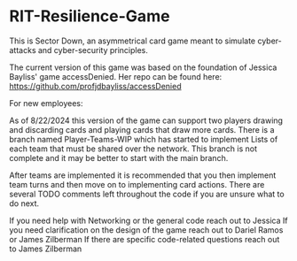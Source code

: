 # RIT-Resilience-Game
This is Sector Down, an asymmetrical card game meant to simulate cyber-attacks and cyber-security principles.

The current version of this game was based on the foundation of Jessica Bayliss' game accessDenied.
Her repo can be found here: https://github.com/profjdbayliss/accessDenied


For new employees:

As of 8/22/2024 this version of the game can support two players drawing and discarding cards and playing cards that draw more cards.
There is a branch named Player-Teams-WIP which has started to implement Lists of each team that must be shared over the network.
This branch is not complete and it may be better to start with the main branch.

After teams are implemented it is recommended that you then implement team turns and then move on to implementing card actions.
There are several TODO comments left throughout the code if you are unsure what to do next.

If you need help with Networking or the general code reach out to Jessica
If you need clarification on the design of the game reach out to Dariel Ramos or James Zilberman
If there are specific code-related questions reach out to James Zilberman

